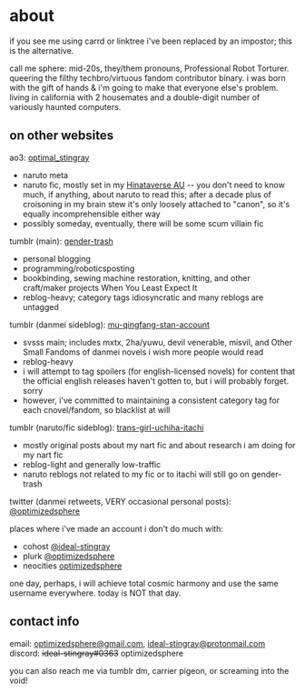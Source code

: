 # about
if you see me using carrd or linktree i've been replaced by an impostor; this is the alternative.

call me sphere: mid-20s, they/them pronouns, Professional Robot Torturer.  queering the filthy techbro/virtuous fandom contributor binary.  i was born with the gift of hands & i'm going to make that everyone else's problem.  living in california with 2 housemates and a double-digit number of variously haunted computers.

## on other websites

ao3: [optimal_stingray](https://archiveofourown.org/users/optimal_stingray)
* naruto meta
* naruto fic, mostly set in my [Hinataverse AU](https://archiveofourown.org/series/2600881) -- you don't need to know much, if anything, about naruto to read this; after a decade plus of croisoning in my brain stew it's only loosely attached to "canon", so it's equally incomprehensible either way
* possibly someday, eventually, there will be some scum villain fic

tumblr (main): [gender-trash](https://gender-trash.tumblr.com)
* personal blogging
* programming/roboticsposting
* bookbinding, sewing machine restoration, knitting, and other craft/maker projects When You Least Expect It
* reblog-heavy; category tags idiosyncratic and many reblogs are untagged

tumblr (danmei sideblog): [mu-qingfang-stan-account](https://mu-qingfang-stan-account.tumblr.com)
* svsss main; includes mxtx, 2ha/yuwu, devil venerable, misvil, and Other Small Fandoms of danmei novels i wish more people would read
* reblog-heavy
* i will attempt to tag spoilers (for english-licensed novels) for content that the official english releases haven't gotten to, but i will probably forget. sorry
* however, i've committed to maintaining a consistent category tag for each cnovel/fandom, so blacklist at will

tumblr (naruto/fic sideblog): [trans-girl-uchiha-itachi](https://trans-girl-uchiha-itachi.tumblr.com)
* mostly original posts about my nart fic and about research i am doing for my nart fic
* reblog-light and generally low-traffic
* naruto reblogs not related to my fic or to itachi will still go on gender-trash

twitter (danmei retweets, VERY occasional personal posts): [@optimizedsphere](https://twitter.com/optimizedsphere)

places where i've made an account i don't do much with:
* cohost [@ideal-stingray](https://cohost.org/ideal-stingray)
* plurk [@optimizedsphere](https://www.plurk.com/optimizedsphere)
* neocities [optimizedsphere](https://optimizedsphere.neocities.org)

one day, perhaps, i will achieve total cosmic harmony and use the same username everywhere.  today is NOT that day.

## contact info

email: optimizedsphere@gmail.com, ideal-stingray@protonmail.com
discord: ~~ideal-stingray#0363~~ optimizedsphere

you can also reach me via tumblr dm, carrier pigeon, or screaming into the void!
